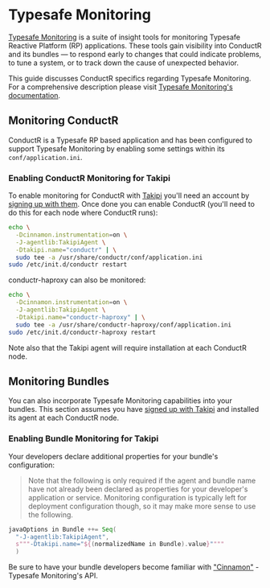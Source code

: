 # Typesafe Monitoring

[Typesafe Monitoring](http://www.lightbend.com/products/typesafe-monitoring) is a suite of insight tools for monitoring Typesafe Reactive Platform (RP) applications. These tools gain visibility into ConductR and its bundles — to respond early to changes that could indicate problems, to tune a system, or to track down the cause of unexpected behavior.

This guide discusses ConductR specifics regarding Typesafe Monitoring. For a comprehensive description please visit [Typesafe Monitoring's documentation](http://resources.lightbend.com/monitoring/docs/home.html).

## Monitoring ConductR

ConductR is a Typesafe RP based application and has been configured to support Typesafe Monitoring by enabling some settings within its `conf/application.ini`.

### Enabling ConductR Monitoring for Takipi

To enable monitoring for ConductR with [Takipi](https://www.takipi.com/) you'll need an account by [signing up with them](https://app.takipi.com/). Once done you can enable ConductR (you'll need to do this for each node where ConductR runs):

``` bash
echo \
  -Dcinnamon.instrumentation=on \
  -J-agentlib:TakipiAgent \
  -Dtakipi.name="conductr" | \
  sudo tee -a /usr/share/conductr/conf/application.ini
sudo /etc/init.d/conductr restart
```

conductr-haproxy can also be monitored:

``` bash
echo \
  -Dcinnamon.instrumentation=on \
  -J-agentlib:TakipiAgent \
  -Dtakipi.name="conductr-haproxy" | \
  sudo tee -a /usr/share/conductr-haproxy/conf/application.ini
sudo /etc/init.d/conductr-haproxy restart
```

Note also that the Takipi agent will require installation at each ConductR node.

## Monitoring Bundles

You can also incorporate Typesafe Monitoring capabilities into your bundles. This section assumes you have [signed up with Takipi]((https://app.takipi.com/)) and installed its agent at each ConductR node.

### Enabling Bundle Monitoring for Takipi

Your developers declare additional properties for your bundle's configuration:

> Note that the following is only required if the agent and bundle name have not already been declared as properties for your developer's application or service. Monitoring configuration is typically left for deployment configuration though, so it may make more sense to use the following.

```scala
javaOptions in Bundle ++= Seq(
  "-J-agentlib:TakipiAgent", 
  s"""-Dtakipi.name="${(normalizedName in Bundle).value}""""
  )
```

Be sure to have your bundle developers become familiar with ["Cinnamon"](http://resources.lightbend.com/monitoring/docs/install/cinnamon.html) - Typesafe Monitoring's API.